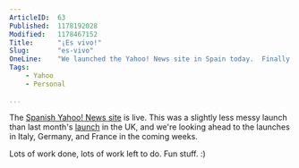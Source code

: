 ```yaml
---
ArticleID:  63
Published:  1178192028
Modified:   1178467152
Title:      "¡Es vivo!"
Slug:       "es-vivo"
OneLine:    "We launched the Yahoo! News site in Spain today.  Finally!"
Tags:       
    - Yahoo
    - Personal

...
```

The [Spanish Yahoo! News site][es] is live.  This was a slightly less messy launch than last month's [launch][] in the UK, and we're looking ahead to the launches in Italy, Germany, and France in the coming weeks.

Lots of work done, lots of work left to do.  Fun stuff.  :)

[es]: http://es.noticias.yahoo.com/ "Yahoo! News: Spain"
[launch]: http://mikewest.org/archive/its-live "Mike West: It's Live"